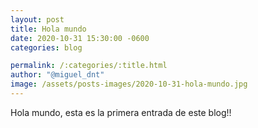 ```yaml
---
layout: post
title: Hola mundo
date: 2020-10-31 15:30:00 -0600
categories: blog

permalink: /:categories/:title.html
author: "@miguel_dnt"
image: /assets/posts-images/2020-10-31-hola-mundo.jpg
---
```


Hola mundo, esta es la primera entrada de este blog!!

